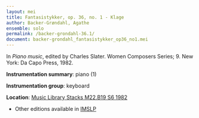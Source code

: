 ```yaml
---
layout: mei
title: Fantasistykker, op. 36, no. 1 - Klage
author: Backer-Grøndahl, Agathe 
ensemble: solo
permalink: /backer-grondahl-36.1/
document: backer-grondahl_fantasistykker_op36_no1.mei
---
```


In *Piano music*, edited by Charles Slater. Women Composers Series; 9. New York: Da Capo Press, 1982.

**Instrumentation summary**: piano (1)

**Instrumentation group**: keyboard

**Location**: <a href="https://tufts-primo.hosted.exlibrisgroup.com/permalink/f/14dinuo/01TUN_ALMA2185674780003851" target="_blank">Music Library Stacks M22.B19 S6 1982</a>

- Other editions available in <a href="https://imslp.org/wiki/10_Fantasistykker%2C_Op.36_(Backer-Gr%C3%B8ndahl%2C_Agathe)" target="_blank">IMSLP</a>
